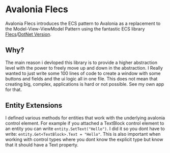 # Avalonia Flecs
Avalonia Flecs introduces the ECS pattern to Avalonia as a replacement to the Model-View-ViewModel Pattern using the fantastic ECS library [Flecs](https://github.com/SanderMertens/flecs)/[DotNet Version](https://github.com/BeanCheeseBurrito/Flecs.NET?tab=readme-ov-file).

## Why?
The main reason i devloped this library is to provide a higher abstraction level with the power to freely move up and down in the abstraction. I Really wanted to just write some 100 lines of code to create a window with some buttons and fields and the ui logic all in one file. This does not mean that creating big, complex, applications is hard or not possible. See my own app for that.

## Entity Extensions
I defined various methods for entities that work with the underlying avalonia control element. For example if you attached a TextBlock control element to an entity you can write `entity.SetText("Hello")`. I did it so you dont have to write: `entity.Get<TextBlock>.Text = "Hello"`. This is also important when working with control types where you dont know the explicit type but know that it should have a Text property.